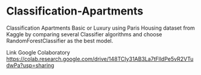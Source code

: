 # Classification-Apartments
Classification Apartments Basic or Luxury using Paris Housing dataset from Kaggle by comparing several Classifier algorithms and choose RandomForestClassifier as the best model.

Link Google Colaboratory https://colab.research.google.com/drive/148TCIy31AB3La7tFlldPe5vR2VTudwPa?usp=sharing
